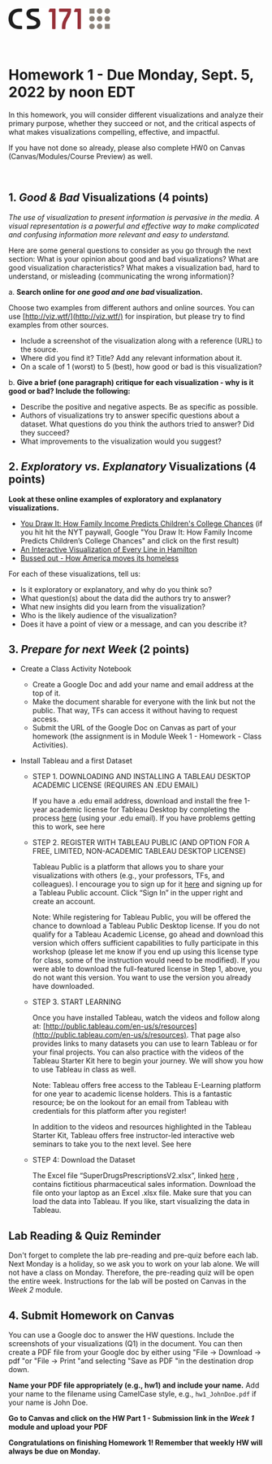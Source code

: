 <!-----
layout: lab
exclude: true
---
-->
<img src="cs171-logo.png" width="200">

&nbsp;

# Homework 1 - Due Monday, Sept. 5, 2022 by noon EDT

In this homework, you will consider different visualizations and analyze their primary purpose, whether they succeed or not, and the critical aspects of what makes visualizations compelling, effective, and impactful.

If you have not done so already, please also complete HW0 on Canvas (Canvas/Modules/Course Preview) as well.

&nbsp;


## 1. *Good & Bad* Visualizations (4 points)


*The use of visualization to present information is pervasive in the media. A visual representation is a powerful and effective way to make complicated and confusing information more relevant and easy to understand.*

Here are some general questions to consider as you go through the next section: What is your opinion about good and bad visualizations? What are good visualization characteristics? What makes a visualization bad, hard to understand, or misleading (communicating the wrong information)?


a. **Search online for *one good and one bad* visualization.**

Choose two examples from different authors and online sources. You can use [http://viz.wtf/](http://viz.wtf/) for inspiration, but please try to find examples from other sources.

   * Include a screenshot of the visualization along with a reference (URL) to the source.
   * Where did you find it? Title? Add any relevant information about it.
   * On a scale of 1 (worst) to 5 (best), how good or bad is this visualization?

b. **Give a brief (one paragraph) critique for each visualization - why is it good or bad? Include the following:**

   * Describe the positive and negative aspects. Be as specific as possible.
   * Authors of visualizations try to answer specific questions about a dataset. What questions do you think the authors tried to answer? Did they succeed?
   * What improvements to the visualization would you suggest?

## 2. *Exploratory vs. Explanatory* Visualizations (4 points)

**Look at these online examples of exploratory and explanatory visualizations.**

* [You Draw It: How Family Income Predicts Children's College Chances](https://www.nytimes.com/interactive/2015/05/28/upshot/you-draw-it-how-family-income-affects-childrens-college-chances.html?_r=0&pagewanted=all)  (if you hit hit the NYT paywall, Google "You Draw It: How Family Income Predicts Children’s College Chances" and click on the first result)
* [An Interactive Visualization of Every Line in Hamilton ](https://pudding.cool/2017/03/hamilton/)
* [Bussed out - How America moves its homeless](https://www.theguardian.com/us-news/ng-interactive/2017/dec/20/bussed-out-america-moves-homeless-people-country-study)

For each of these visualizations, tell us:

* Is it exploratory or explanatory, and why do you think so?
* What question(s) about the data did the authors try to answer?
* What new insights did you learn from the visualization?
* Who is the likely audience of the visualization?
* Does it have a point of view or a message, and can you describe it?


## 3. *Prepare for next Week* (2 points)

* Create a Class Activity Notebook

    * Create a Google Doc and add your name and email address at the top of it.
    * Make the document sharable for everyone with the link but not the public. That way, TFs can access it without having to request access.
    * Submit the URL of the Google Doc on Canvas as part of your homework (the assignment is in Module Week 1 - Homework - Class Activities).


* Install Tableau and a first Dataset

  * STEP 1. DOWNLOADING AND INSTALLING A TABLEAU DESKTOP ACADEMIC LICENSE (REQUIRES AN .EDU EMAIL)

    If you have a .edu email address, download and install the free 1-year academic license for Tableau Desktop by completing the process [here](https://www.tableau.com/academic/students) (using your .edu email). If you have problems getting this to work, see here

  * STEP 2. REGISTER WITH TABLEAU PUBLIC (AND OPTION FOR A FREE, LIMITED, NON-ACADEMIC TABLEAU DESKTOP LICENSE)

    Tableau Public is a platform that allows you to share your visualizations with others (e.g., your professors, TFs, and colleagues). I encourage you to sign up for it [here](https://public.tableau.com/s/) and signing up for a Tableau Public account. Click “Sign In” in the upper right and create an account.

    Note: While registering for Tableau Public, you will be offered the chance to download a Tableau Public Desktop license. If you do not qualify for a Tableau Academic License, go ahead and download this version which offers sufficient capabilities to fully participate in this workshop (please let me know if you end up using this license type for class, some of the instruction would need to be modified). If you were able to download the full-featured license in Step 1, above, you do not want this version. You want to use the version you already have downloaded.

  * STEP 3. START LEARNING

    Once you have installed Tableau, watch the videos and follow along at: [http://public.tableau.com/en-us/s/resources](http://public.tableau.com/en-us/s/resources). That page also provides links to many datasets you can use to learn Tableau or for your final projects. You can also practice with the videos of the Tableau Starter Kit here to begin your journey. We will show you how to use Tableau in class as well.

    Note: Tableau offers free access to the Tableau E-Learning platform for one year to academic license holders. This is a fantastic resource; be on the lookout for an email from Tableau with credentials for this platform after you register!

    In addition to the videos and resources highlighted in the Tableau Starter Kit, Tableau offers free instructor-led interactive web seminars to take you to the next level. See here

  * STEP 4: Download the Dataset

    The Excel file “SuperDrugsPrescriptionsV2.xlsx”, linked [here](https://bit.ly/superdrugsprescriptionsV2) , contains fictitious pharmaceutical sales information. Download the file onto your laptop as an Excel .xlsx file. Make sure that you can load the data into Tableau. If you like, start visualizing the data in Tableau.



## Lab Reading & Quiz Reminder

Don't forget to complete the lab pre-reading and pre-quiz before each lab. Next Monday is a holiday, so we ask you to work on your lab alone. We will not have a class on Monday. Therefore, the pre-reading quiz will be open the entire week. Instructions for the lab will be posted on Canvas in the *Week 2* module.


## 4. Submit Homework on Canvas

You can use a Google doc to answer the HW questions. Include the screenshots of your visualizations (Q1) in the document. You can then create a PDF file from your Google doc by either using "File -> Download -> pdf "or "File -> Print "and selecting "Save as PDF "in the destination drop down.

**Name your PDF file appropriately (e.g., hw1) and include your name.** Add your name to the filename using CamelCase style, e.g., ```hw1_JohnDoe.pdf``` if your name is John Doe.

**Go to Canvas and click on the HW Part 1 - Submission link in the *Week 1* module and upload your PDF**

**Congratulations on finishing Homework 1! Remember that weekly HW will always be due on Monday.**
